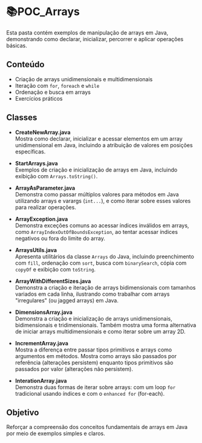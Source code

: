 # 📚POC_Arrays

Esta pasta contém exemplos de manipulação de arrays em Java, demonstrando como declarar, inicializar, percorrer e aplicar operações básicas.

## Conteúdo

- Criação de arrays unidimensionais e multidimensionais
- Iteração com `for`, `foreach` e `while`
- Ordenação e busca em arrays
- Exercícios práticos

## Classes
- **CreateNewArray.java**  
  Mostra como declarar, inicializar e acessar elementos em um array unidimensional em Java, incluindo a atribuição de valores em posições específicas.

- **StartArrays.java**  
   Exemplos de criação e inicialização de arrays em Java, incluindo exibição com `Arrays.toString()`.
  
- **ArrayAsParameter.java**  
  Demonstra como passar múltiplos valores para métodos em Java utilizando arrays e varargs (`int...`), e como iterar sobre esses valores para realizar operações.

- **ArrayException.java**  
  Demonstra exceções comuns ao acessar índices inválidos em arrays, como `ArrayIndexOutOfBoundsException`, ao tentar acessar índices negativos ou fora do limite do array.

- **ArraysUtils.java**  
  Apresenta utilitários da classe `Arrays` do Java, incluindo preenchimento com `fill`, ordenação com `sort`, busca com `binarySearch`, cópia com `copyOf` e exibição com `toString`.

- **ArrayWithDifferentSizes.java**  
  Demonstra a criação e iteração de arrays bidimensionais com tamanhos variados em cada linha, ilustrando como trabalhar com arrays "irregulares" (ou jagged arrays) em Java.

- **DimensionsArray.java**  
  Demonstra a criação e inicialização de arrays unidimensionais, bidimensionais e tridimensionais. Também mostra uma forma alternativa de iniciar arrays multidimensionais e como iterar sobre um array 2D.

- **IncrementArray.java**  
  Mostra a diferença entre passar tipos primitivos e arrays como argumentos em métodos. Mostra como arrays são passados por referência (alterações persistem) enquanto tipos primitivos são passados por valor (alterações não persistem).

- **InterationArray.java**  
  Demonstra duas formas de iterar sobre arrays: com um loop `for` tradicional usando índices e com o `enhanced for` (for-each).  

## Objetivo
Reforçar a compreensão dos conceitos fundamentais de arrays em Java por meio de exemplos simples e claros.

